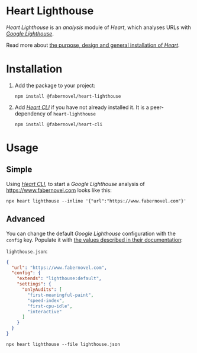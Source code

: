 # Heart Lighthouse

_Heart Lighthouse_ is an _analysis_ module of _Heart_, which analyses URLs with _[Google Lighthouse](https://developers.google.com/web/tools/lighthouse/)_.

Read more about [the purpose, design and general installation of _Heart_](https://www.fabernovel.com/en/clients/cases/heart-a-tool-for-automating-web-quality-metrics).

# Installation

1. Add the package to your project:

    ```shell
    npm install @fabernovel/heart-lighthouse
    ```

2. Add _[Heart CLI](https://www.npmjs.com/package/@fabernovel/heart-cli)_ if you have not already installed it. It is a peer-dependency of `heart-lighthouse`

    ```shell
    npm install @fabernovel/heart-cli
    ```

# Usage

## Simple

Using _[Heart CLI](https://www.npmjs.com/package/@fabernovel/heart-cli)_, to start a _Google Lighthouse_ analysis of https://www.fabernovel.com looks like this:

```shell
npx heart lighthouse --inline '{"url":"https://www.fabernovel.com"}'
```

## Advanced

You can change the default _Google Lighthouse_ configuration with the `config` key. Populate it with [the values described in their documentation](https://github.com/GoogleChrome/lighthouse/blob/master/docs/configuration.md#lighthouse-configuration):

`lighthouse.json`:
```json
{
  "url": "https://www.fabernovel.com",
  "config": {
    "extends": "lighthouse:default",
    "settings": {
      "onlyAudits": [
        "first-meaningful-paint",
        "speed-index",
        "first-cpu-idle",
        "interactive"
      ]
    }
  }
}
```

```shell
npx heart lighthouse --file lighthouse.json
```
